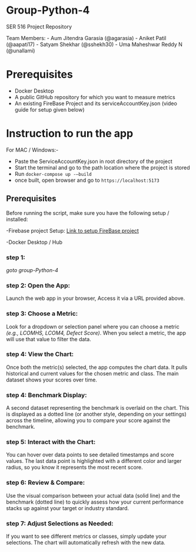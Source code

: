 
# Group-Python-4
SER 516 Project Repository

Team Members:
	- Aum Jitendra Garasia (@agarasia)
	- Aniket Patil (@aapati17)
	- Satyam Shekhar (@sshekh30)
	- Uma Maheshwar Reddy N (@unallami) 

# Prerequisites

- Docker Desktop
- A public GitHub repository for which you want to measure metrics
- An existing FireBase Project and its serviceAccountKey.json (video guide for setup given below)

# Instruction to run the app 

For MAC / Windows:-
 - Paste the ServiceAccountKey.json in root directory of the project
 - Start the terminal and go to the path location where the project is stored
 - Run ```docker-compose up -—build```
 - once built, open browser and go to ```https://localhost:5173```

## Prerequisites

Before running the script, make sure you have the following setup / installed:

-Firebase project Setup:
[Link to setup FireBase project](https://arizonastateu-my.sharepoint.com/:v:/g/personal/aapati17_sundevils_asu_edu/EeWlv-MwbWRGuI7MoUIg_S8BB5QoxINDK-MLAbTtZ7Loqw?nav=eyJyZWZlcnJhbEluZm8iOnsicmVmZXJyYWxBcHAiOiJPbmVEcml2ZUZvckJ1c2luZXNzIiwicmVmZXJyYWxBcHBQbGF0Zm9ybSI6IldlYiIsInJlZmVycmFsTW9kZSI6InZpZXciLCJyZWZlcnJhbFZpZXciOiJNeUZpbGVzTGlua0NvcHkifX0&e=DIdogA)

-Docker Desktop / Hub

### step 1:

*goto group-Python-4*

### step 2: Open the App:
Launch the web app in your browser, Access it via a URL provided above.

### step 3: Choose a Metric:
Look for a dropdown or selection panel where you can choose a metric *(e.g., LCOMHS, LCOM4, Defect Score)*. When you select a metric, the app will use that value to filter the data.

### step 4: View the Chart:
Once both the metric(s) selected, the app computes the chart data. It pulls historical and current values for the chosen metric and class. The main dataset shows your scores over time.

### step 4: Benchmark Display:
A second dataset representing the benchmark is overlaid on the chart. This is displayed as a dotted line (or another style, depending on your settings) across the timeline, allowing you to compare your score against the benchmark.

### step 5: Interact with the Chart:
You can hover over data points to see detailed timestamps and score values. The last data point is highlighted with a different color and larger radius, so you know it represents the most recent score.

### step 6: Review & Compare:
Use the visual comparison between your actual data (solid line) and the benchmark (dotted line) to quickly assess how your current performance stacks up against your target or industry standard.

### step 7: Adjust Selections as Needed:
If you want to see different metrics or classes, simply update your selections. The chart will automatically refresh with the new data.
